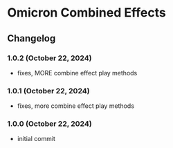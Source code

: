 # Omicron Combined Effects

## Changelog

### 1.0.2 (October 22, 2024)
+ fixes, MORE combine effect play methods

### 1.0.1 (October 22, 2024)
+ fixes, more combine effect play methods

### 1.0.0 (October 22, 2024)
+ initial commit
